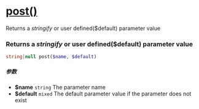 [post()](http://twinh.github.com/widget/api/post)
=================================================

Returns a *stringify* or user defined($default) parameter value

### Returns a *stringify* or user defined($default) parameter value
```php
string|null post($name, $default)
```

##### 参数
* **$name** `string` The parameter name
* **$default** `mixed` The default parameter value if the parameter does not exist

